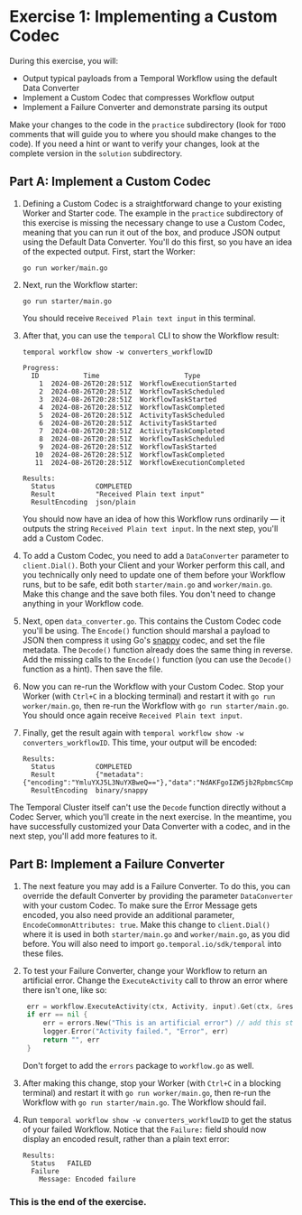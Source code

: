 # Exercise 1: Implementing a Custom Codec

During this exercise, you will: 

* Output typical payloads from a Temporal Workflow using the default Data Converter
* Implement a Custom Codec that compresses Workflow output
* Implement a Failure Converter and demonstrate parsing its output

Make your changes to the code in the `practice` subdirectory (look for 
`TODO` comments that will guide you to where you should make changes to 
the code). If you need a hint or want to verify your changes, look at 
the complete version in the `solution` subdirectory.


## Part A: Implement a Custom Codec

1. Defining a Custom Codec is a straightforward change to your existing Worker
   and Starter code. The example in the `practice` subdirectory of this exercise
   is missing the necessary change to use a Custom Codec, meaning that you can
   run it out of the box, and produce JSON output using the Default Data
   Converter. You'll do this first, so you have an idea of the expected output.
   First, start the Worker:

   ```shell
   go run worker/main.go
   ```

2. Next, run the Workflow starter:

   ```shell
   go run starter/main.go
   ```

   You should receive `Received Plain text input` in this terminal.

3. After that, you can use the `temporal` CLI to show the Workflow result:

   ```shell
   temporal workflow show -w converters_workflowID
   ```

   ```
   Progress:
     ID           Time                     Type
       1  2024-08-26T20:28:51Z  WorkflowExecutionStarted
       2  2024-08-26T20:28:51Z  WorkflowTaskScheduled
       3  2024-08-26T20:28:51Z  WorkflowTaskStarted
       4  2024-08-26T20:28:51Z  WorkflowTaskCompleted
       5  2024-08-26T20:28:51Z  ActivityTaskScheduled
       6  2024-08-26T20:28:51Z  ActivityTaskStarted
       7  2024-08-26T20:28:51Z  ActivityTaskCompleted
       8  2024-08-26T20:28:51Z  WorkflowTaskScheduled
       9  2024-08-26T20:28:51Z  WorkflowTaskStarted
      10  2024-08-26T20:28:51Z  WorkflowTaskCompleted
      11  2024-08-26T20:28:51Z  WorkflowExecutionCompleted

   Results:
     Status          COMPLETED
     Result          "Received Plain text input"
     ResultEncoding  json/plain
   ```

   You should now have an idea of how this Workflow runs ordinarily — it outputs
   the string `Received Plain text input`. In the next step, you'll add a Custom
   Codec.
4. To add a Custom Codec, you need to add a `DataConverter` parameter
   to `client.Dial()`. Both your Client and your Worker perform this call, and
   you technically only need to update one of them before your Workflow runs,
   but to be safe, edit both `starter/main.go` and `worker/main.go`. Make this
   change and the save both files. You don't need to change anything in your
   Workflow code.
5. Next, open `data_converter.go`. This contains the Custom Codec code
   you'll be using. The `Encode()` function should marshal a payload to JSON
   then compress it using Go's [snappy](https://github.com/google/snappy) codec,
   and set the file metadata. The `Decode()` function already does the same
   thing in reverse. Add the missing calls to the `Encode()` function (you can
   use the `Decode()` function as a hint). Then save the file.
6. Now you can re-run the Workflow with your Custom Codec. Stop your Worker
   (with `Ctrl+C` in a blocking terminal) and restart it with `go run
   worker/main.go`, then re-run the Workflow with `go run starter/main.go`.
   You should once again receive `Received Plain text input`.
7. Finally, get the result again with `temporal workflow show -w
   converters_workflowID`. This time, your output will be encoded:

   ```
   Results:
     Status          COMPLETED
     Result          {"metadata":{"encoding":"YmluYXJ5L3NuYXBweQ=="},"data":"NdAKFgoIZW5jb2RpbmcSCmpzb24vcGxhaW4SGyJSZWNlaXZlZCBQbGFpbiB0ZXh0IGlucHV0Ig=="}
     ResultEncoding  binary/snappy
   ```

  The Temporal Cluster itself can't use the `Decode` function directly without a
  Codec Server, which you'll create in the next exercise. In the meantime, you
  have successfully customized your Data Converter with a codec, and in the next
  step, you'll add more features to it. 


## Part B: Implement a Failure Converter

1. The next feature you may add is a Failure Converter. To do this, you can
   override the default Converter by providing the parameter `DataConverter` with your custom Codec. To make sure the Error Message gets encoded, you also need provide an additional parameter,
   `EncodeCommonAttributes: true`. Make this change to `client.Dial()` where it
   is used in both `starter/main.go` and `worker/main.go`, as you did before.
   You will also need to import `go.temporal.io/sdk/temporal` into these files.
2. To test your Failure Converter, change your Workflow to return an artificial
   error. Change the `ExecuteActivity` call to throw an error where there isn't
   one, like so:

   ```go
	err = workflow.ExecuteActivity(ctx, Activity, input).Get(ctx, &result)
	if err == nil {
		err = errors.New("This is an artificial error") // add this statement
		logger.Error("Activity failed.", "Error", err)
		return "", err
	}
   ```

   Don't forget to add the `errors` package to `workflow.go` as well.
3. After making this change, stop your Worker (with `Ctrl+C` in a blocking
   terminal) and restart it with `go run worker/main.go`, then re-run the Workflow
   with `go run starter/main.go`. The Workflow should fail.
4. Run `temporal workflow show -w converters_workflowID` to get the status of your
   failed Workflow. Notice that the `Failure:` field should now display an encoded
   result, rather than a plain text error:

   ```
   Results:
     Status   FAILED
     Failure
       Message: Encoded failure
   ```


### This is the end of the exercise.

